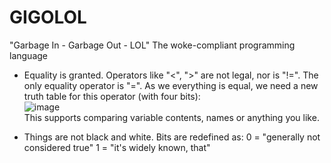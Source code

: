 # GIGOLOL
  "Garbage In - Garbage Out - LOL"
  The woke-compliant programming language

* Equality is granted. Operators like "<", ">" are not legal, nor is "!=". The only equality operator is "=". As we everything is equal, we need a new truth table for this operator (with four bits):<br>
  ![image](https://user-images.githubusercontent.com/16526467/227477097-b44922f5-623f-405d-93a5-d2a07fde413a.png)<br>
  This supports comparing variable contents, names or anything you like.

* Things are not black and white. Bits are redefined as:
  0 = "generally not considered true"
  1 = "it's widely known, that"
